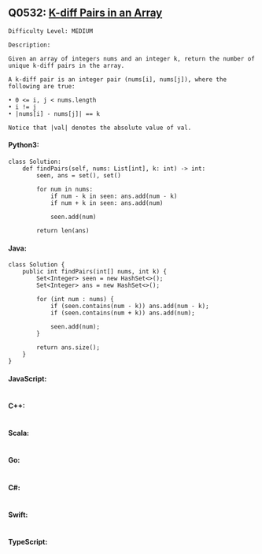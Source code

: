 ## Q0532: [K-diff Pairs in an Array](https://leetcode.com/problems/k-diff-pairs-in-an-array/)

```
Difficulty Level: MEDIUM
```

```
Description:

Given an array of integers nums and an integer k, return the number of unique k-diff pairs in the array.

A k-diff pair is an integer pair (nums[i], nums[j]), where the following are true:

• 0 <= i, j < nums.length
• i != j
• |nums[i] - nums[j]| == k

Notice that |val| denotes the absolute value of val.
```

#### Python3:

```
class Solution:
    def findPairs(self, nums: List[int], k: int) -> int:
        seen, ans = set(), set()

        for num in nums:
            if num - k in seen: ans.add(num - k)
            if num + k in seen: ans.add(num)

            seen.add(num)

        return len(ans)
```

#### Java:

```
class Solution {
    public int findPairs(int[] nums, int k) {
        Set<Integer> seen = new HashSet<>();
        Set<Integer> ans = new HashSet<>();

        for (int num : nums) {
            if (seen.contains(num - k)) ans.add(num - k);
            if (seen.contains(num + k)) ans.add(num);
            
            seen.add(num);
        }

        return ans.size();
    }
}
```

#### JavaScript:

```

```

#### C++:

```

```

#### Scala:

```

```

#### Go:

```

```

#### C#:

```

```

#### Swift:

```

```

#### TypeScript:

```

```